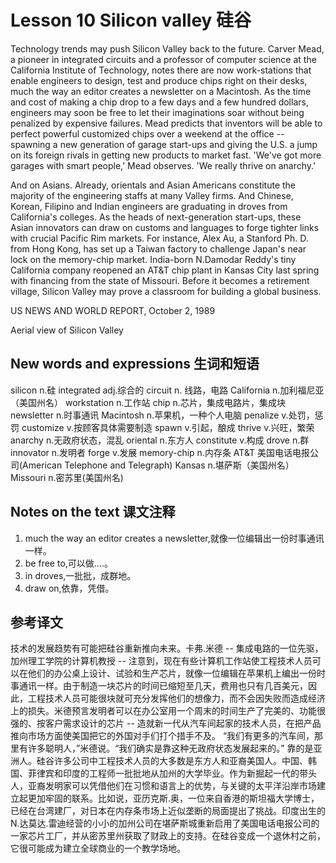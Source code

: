 # Lesson 10 Silicon valley 硅谷
Technology trends may push Silicon Valley back to the future. Carver Mead, a pioneer in integrated circuits and a professor of computer science at the California Institute of Technology, notes there are now work-stations that enable engineers to design, test and produce chips right on their desks, much the way an editor creates a newsletter on a Macintosh. As the time and cost of making a chip drop to a few days and a few hundred dollars, engineers may soon be free to let their imaginations soar without being penalized by expensive failures. Mead predicts that inventors will be able to perfect powerful customized chips over a weekend at the office -- spawning a new generation of garage start-ups and giving the U.S. a jump on its foreign rivals in getting new products to market fast. 'We've got more garages with smart people,' Mead observes. 'We really thrive on anarchy.'

And on Asians. Already, orientals and Asian Americans constitute the majority of the engineering staffs at many Valley firms. And Chinese, Korean, Filipino and Indian engineers are graduating in droves from California's colleges. As the heads of next-generation start-ups, these Asian innovators can draw on customs and languages to forge tighter links with crucial Pacific Rim markets. For instance, Alex Au, a Stanford Ph. D. from Hong Kong, has set up a Taiwan factory to challenge Japan's near lock on the memory-chip market. India-born N.Damodar Reddy's tiny California company reopened an AT&T chip plant in Kansas City last spring with financing from the state of Missouri. Before it becomes a retirement village, Silicon Valley may prove a classroom for building a global business.

US NEWS AND WORLD REPORT, October 2, 1989
	
	
Aerial view of Silicon Valley

## New words and expressions 生词和短语

silicon n.硅
integrated adj.综合的
circuit n. 线路，电路
California n.加利福尼亚（美国州名）
workstation n.工作站
chip n.芯片，集成电路片，集成块
newsletter n.时事通讯
Macintosh n.苹果机，一种个人电脑
penalize v.处罚，惩罚
customize v.按顾客具体需要制造
spawn v.引起，酿成
thrive v.兴旺，繁荣
anarchy n.无政府状态，混乱
oriental n.东方人
constitute v.构成
drove n.群
innovator n.发明者
forge v.发展
memory-chip n.内存条
AT&T 美国电话电报公司(American Telephone and Telegraph)
Kansas n.堪萨斯（美国州名）
Missouri n.密苏里(美国州名)

## Notes on the text 课文注释

1. much the way an editor creates a newsletter,就像一位编辑出一份时事通讯一样。
2. be free to,可以做....。
3. in droves,一批批，成群地。
4. draw on,依靠，凭借。

## 参考译文

技术的发展趋势有可能把硅谷重新推向未来。卡弗.米德 -- 集成电路的一位先驱，加州理工学院的计算机教授 -- 注意到，现在有些计算机工作站使工程技术人员可以在他们的办公桌上设计、试验和生产芯片，就像一位编辑在苹果机上编出一份时事通讯一样。由于制造一块芯片的时间已缩短至几天，费用也只有几百美元，因此，工程技术人员可能很块就可充分发挥他们的想像力，而不会因失败而造成经济上的损失。米德预言发明者可以在办公室用一个周末的时间生产了完美的、功能很强的、按客户需求设计的芯片 -- 造就新一代从汽车间起家的技术人员，在把产品推向市场方面使美国把它的外国对手们打个措手不及。 “我们有更多的汽车间，那里有许多聪明人，”米德说。“我们确实是靠这种无政府状态发展起来的。” 靠的是亚洲人。硅谷许多公司中工程技术人员的大多数是东方人和亚裔美国人。中国、韩国、菲律宾和印度的工程师一批批地从加州的大学毕业。作为新掘起一代的带头人，亚裔发明家可以凭借他们在习惯和语言上的优势，与关键的太平洋沿岸市场建立起更加牢固的联系。比如说，亚历克斯.奥，一位来自香港的斯坦福大学博士，已经在台湾建厂，对日本在内存条市场上近似垄断的局面提出了挑战。印度出生的N.达莫达.雷迪经营的小小的加州公司在堪萨斯城重新启用了美国电话电报公司的一家芯片工厂，并从密苏里州获取了财政上的支持。在硅谷变成一个退休村之前，它很可能成为建立全球商业的一个教学场地。
